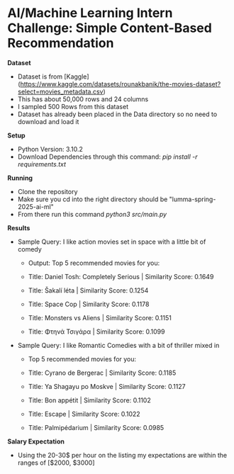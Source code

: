 # AI/Machine Learning Intern Challenge: Simple Content-Based Recommendation

**Dataset** 
 * Dataset is from [Kaggle] (https://www.kaggle.com/datasets/rounakbanik/the-movies-dataset?select=movies_metadata.csv)
 * This has about 50,000 rows and 24 columns
 * I sampled 500 Rows from this dataset
 * Dataset has already been placed in the Data directory so no need to download and load it

**Setup**
 * Python Version: 3.10.2
 * Download Dependencies through this command: *pip install -r requirements.txt*

**Running**
* Clone the repository 
* Make sure you cd into the right directory should be "lumma-spring-2025-ai-ml"
* From there run this command *python3 src/main.py*

**Results**

* Sample Query: I like action movies set in space with a little bit of comedy
   * Output: Top 5 recommended movies for you:
   * Title: Daniel Tosh: Completely Serious | Similarity Score: 0.1649

   * Title: Šakalí léta |
    Similarity Score: 0.1254

   * Title: Space Cop |
   Similarity Score: 0.1178

   * Title: Monsters vs Aliens |
   Similarity Score: 0.1151

   * Title: Φτηνά Τσιγάρα |
   Similarity Score: 0.1099
* Sample Query: I like Romantic Comedies with a bit of thriller mixed in
   * Top 5 recommended movies for you:
   * Title: Cyrano de Bergerac |
   Similarity Score: 0.1185

   * Title: Ya Shagayu po Moskve |
   Similarity Score: 0.1127

   * Title: Bon appétit |
   Similarity Score: 0.1102

   * Title: Escape |
   Similarity Score: 0.1022

   * Title: Palmipédarium |
   Similarity Score: 0.0985

**Salary Expectation**
* Using the 20-30$ per hour on the listing my expectations are within the ranges of [$2000, $3000]



